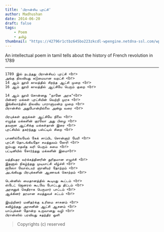 ```yaml
---
title: 'பிரான்சிய புரட்சி'
author: Madhushan
date: 2014-06-20
draft: false
tags:
    - Poem
    - தமிழ்
thumbnail: "https://42796r1ctbz645bo223zkcdl-wpengine.netdna-ssl.com/wp-content/uploads/2015/07/Jacques_Bertaux_-_Prise_du_palais_des_Tuileries_-_1793.jpg"
---
```


An intellectual poem in tamil tells about the history of French revolution in 1789

---------

    1789 இல் நடந்தது பிரான்சியப் புரட்சி <br>
    அங்கு நிலவியது கடுமையான வறட்சி <br>
    14 ஆம் லூயி காலத்தில் சிறந்த ஆட்சி முறை <br>
    16 ஆம் லூயி காலத்தில் ஆட்சியே பெரும் குறை <br>

    14 ஆம் லூயி சொன்னது "நானே அரசு"<br>
    பின்னர் மக்கள் புரட்சியின் வெற்றி முரசு <br>
    இங்கிலாந்தில் நிலவிய பாராளுமன்ற முறை <br>
    பிரான்சில் அதுபோன்றில்லை அன்று வரை <br>

    பிரபுக்கள் குருக்கள் ஆட்சியே நிலை <br>
    எழுந்த மக்களின் குரலோ அது பிழை <br>
    தவறான ஆட்சிக்கு மக்கள்தான் இரை <br>
    புரட்சியில் தகர்ந்தது பஸ்ட்டில் சிறை <br>

    பாணில்லையேல் கேக் சாப்பிட சொன்னார் மேரி <br>
    புரட்சி தொடங்கியதோ சமத்துவம் கோரி <br>
    ஐம்பது சதவீத வரி பெரும் சுமை <br>
    பட்டினியில் சோர்ந்தது மக்களின் இமை<br>

    மத்தியதர வர்க்கத்தினரின் துரிதமான எழுச்சி <br>
    இதனால் நிகழ்ந்தது முடியாட்சி வீழ்ச்சி <br>
    ரூஸோ வோல்டயர் ஞானியர் தோற்றம் <br>
    அடங்கியது பிரபுக்களின் ஆணவக் கொற்றம் <br>

    டென்னிஸ் மைதானத்தில் கூடியது கூட்டம் <br>
    ஸ்டேட் ஜெனரல் கூடவே போட்டது திட்டம் <br>
    அரசனுக் கெதிராக பெருமார் பாட்டம் <br>
    ஆக்கினர் தரமான சமத்துவச் சட்டம் <br>

    இயற்றினர் மனிதர்க்கு உரிமை சாசனம் <br>
    கவிழ்ந்தது அரசனின் ஆட்சி ஆசனம் <br>
    யாப்புக்கள் தோன்ற உருவானது வழி <br>
    பிரான்ஸில் பரவியது சுதந்திர ஒளி

>Copyrights (c) reserved